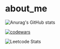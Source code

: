 # about_me

![Anurag's GitHub stats](https://github-readme-stats.vercel.app/api?username=niksizikov&show_icons=true&theme=radical)

[![codewars](https://www.codewars.com/users/niksizikov/badges/large)](https://www.codewars.com/users/niksizikov)   

![Leetcode Stats](https://leetcard.niksizikov/Nick_Sizikov)
